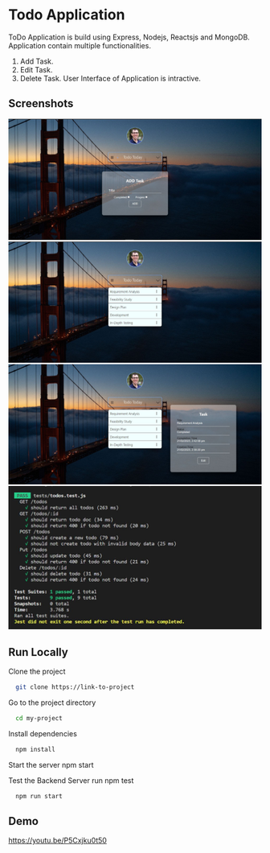 # Todo Application
ToDo Application is build using Express, Nodejs, Reactsjs and MongoDB.
Application contain multiple functionalities.
1. Add Task.
2. Edit Task.
3. Delete Task.
User Interface of Application is intractive.
## Screenshots

![App Screenshot](screenShots/AddTask.JPG)
![App Screenshot](screenShots/TasksPage.JPG)
![App Screenshot](screenShots/EditAndViewTask.JPG)
![App Screenshot](screenShots/unitTestResults.JPG)
## Run Locally

Clone the project

```bash
  git clone https://link-to-project
```

Go to the project directory

```bash
  cd my-project
```

Install dependencies

```bash
  npm install
```

Start the server
  npm start
  
Test the Backend Server run
  npm test
```bash
  npm run start
```
## Demo
https://youtu.be/P5Cxjku0t50
